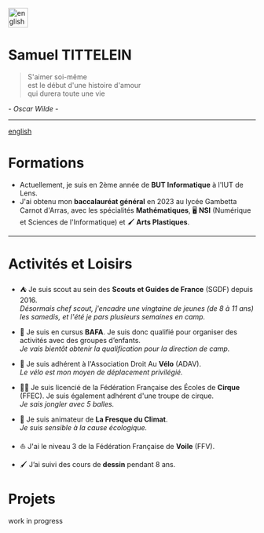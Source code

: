 [<img src="https://www.svgrepo.com/show/248821/united-kingdom-uk.svg" alt="english" width="40"/>](./README_ENGLISH.md)

# Samuel TITTELEIN

> S'aimer soi-même  
> est le début d'une histoire d'amour  
> qui durera toute une vie

_- Oscar Wilde -_

---

[english](./README_ENGLISH.md)

# Formations

- Actuellement, je suis en 2ème année de **BUT Informatique** à l'IUT de Lens.
- J'ai obtenu mon **baccalauréat général** en 2023 au lycée Gambetta Carnot d'Arras, avec les spécialités **Mathématiques**, 🖥️ **NSI** (Numérique et Sciences de l'Informatique) et 🖌️ **Arts Plastiques**.

---

# Activités et Loisirs

- ⛺ Je suis scout au sein des **Scouts et Guides de France** (SGDF) depuis 2016.  
  _Désormais chef scout, j'encadre une vingtaine de jeunes (de 8 à 11 ans) les samedis, et l'été je pars plusieurs semaines en camp._

- 👔 Je suis en cursus **BAFA**. Je suis donc qualifié pour organiser des activités avec des groupes d’enfants.  
  _Je vais bientôt obtenir la qualification pour la direction de camp._

- 🚴 Je suis adhérent à l'Association Droit Au **Vélo** (ADAV).  
  _Le vélo est mon moyen de déplacement privilégié._

- 🤹‍♂️ Je suis licencié de la Fédération Française des Écoles de **Cirque** (FFEC). Je suis également adhérent d'une troupe de cirque.  
  _Je sais jongler avec 5 balles._

- 🌱 Je suis animateur de **La Fresque du Climat**.  
  _Je suis sensible à la cause écologique._

- ⛵ J'ai le niveau 3 de la Fédération Française de **Voile** (FFV).

- 🖌️ J’ai suivi des cours de **dessin** pendant 8 ans.

# Projets

work in progress
